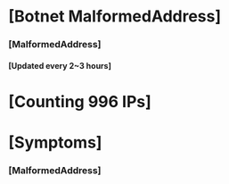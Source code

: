 # [Botnet MalformedAddress]
### [MalformedAddress]
#### [Updated every 2~3 hours]

# [Counting 996 IPs]

# [Symptoms] 
###   [MalformedAddress]
